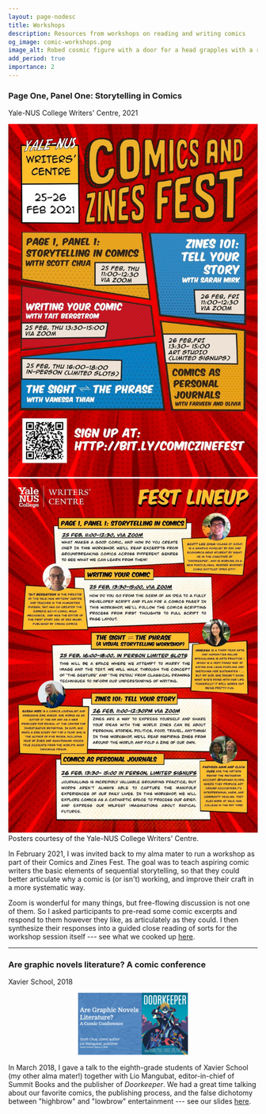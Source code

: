 ```yaml
---
layout: page-nodesc
title: Workshops
description: Resources from workshops on reading and writing comics
og_image: comic-workshops.png
image_alt: Robed cosmic figure with a door for a head grapples with a red dragon swallowing the moon.
add_period: true
importance: 2
---
```


### Page One, Panel One: Storytelling in Comics
Yale-NUS College Writers' Centre, 2021

<div class="row">
    <div class="col-sm mt-3 mt-md-0">
        <img class="img-fluid rounded z-depth-1" src="/assets/img/ync-zinefest-1.jpg" alt="Poster for Yale-NUS Writers' Centre Comics and Zines Fest."/>
    </div>
    <div class="col-sm mt-3 mt-md-0">
        <img class="img-fluid rounded z-depth-1" src="/assets/img/ync-zinefest-2.jpg" alt="Poster showing details for five events at the Comics and Zines fest."/>
    </div>
</div>
<div class="caption">
Posters courtesy of the Yale-NUS College Writers' Centre.
</div>

In February 2021, I was invited back to my alma mater to run a workshop as part of their Comics and Zines Fest. The goal was to teach aspiring comic writers the basic elements of sequential storytelling, so that they could better articulate why a comic is (or isn't) working, and improve their craft in a more systematic way.

Zoom is wonderful for many things, but free-flowing discussion is not one of them. So I asked participants to pre-read some comic excerpts and respond to them however they like, as articulately as they could. I then synthesize their responses into a guided close reading of sorts for the workshop session itself --- see what we cooked up [here](/assets/pdf/page1_panel1_workshop_scottleechua.pdf).

---

### Are graphic novels literature? A comic conference
Xavier School, 2018

<div style="width: 60%; margin-left: auto; margin-right: auto;">
<figure>
        <img class="img-fluid rounded z-depth-1" src="/assets/img/comic-workshop-xavier.jpg" alt="Title slide with text 'Are graphic novels literature? A comic conference' by Scott Chua, comic author, and Lio Mangubat, publisher, at Xavier School, March 2, 2018. To the right is the cover of the comic book Doorkeeper."/>
</figure>
</div>

In March 2018, I gave a talk to the eighth-grade students of Xavier School (my other alma mater!) together with Lio Mangubat, editor-in-chief of Summit Books and the publisher of *Doorkeeper*. We had a great time talking about our favorite comics, the publishing process, and the false dichotomy between "highbrow" and "lowbrow" entertainment --- see our slides [here](/assets/pdf/xavier_comic_conference_scottleechua.pdf).